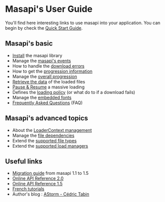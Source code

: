# Masapi's User Guide #

You'll find here interesting links to use masapi into your application. You can begin by check the [Quick Start Guide](http://code.google.com/p/masapi/wiki/QuickStart).

## Masapi's basic ##

  * [Install](http://code.google.com/p/masapi/wiki/Installation) the masapi library
  * Manage the [masapi's events](http://code.google.com/p/masapi/wiki/EventsHandling)
  * How to handle the [download errors](http://code.google.com/p/masapi/wiki/ErrorsHandling)
  * How to get the [progression information](http://code.google.com/p/masapi/wiki/ProgressionInfo)
  * Manage the [overall progression](http://code.google.com/p/masapi/wiki/OverallProgression)
  * [Retrieve the data](http://code.google.com/p/masapi/wiki/RetrieveData) of the loaded files
  * [Pause & Resume](http://code.google.com/p/masapi/wiki/PauseResume) a massive loading
  * Defines the [loading policy](http://code.google.com/p/masapi/wiki/LoadingPolicy) (or what do to if a download fails)
  * Manage the [embedded fonts](http://code.google.com/p/masapi/wiki/FontsManagement)
  * [Frequently Asked Questions](http://code.google.com/p/masapi/wiki/FAQ) (FAQ)

## Masapi's advanced topics ##

  * About the [LoaderContext management](http://code.google.com/p/masapi/wiki/LoaderContextManagement)
  * Manage the [file dependencies](http://code.google.com/p/masapi/wiki/FileDependencies)
  * Extend the [supported file types](http://code.google.com/p/masapi/wiki/ExtendSupportedFileTypes)
  * Extend the [supported load managers](http://code.google.com/p/masapi/wiki/ExtendSupportedLoadManagers)

## Useful links ##

  * [Migration guide](http://code.google.com/p/masapi/wiki/From11to15) from masapi 1.1 to 1.5
  * [Online API Reference 2.0](http://www.astorm.ch/masapi/doc/2.0)
  * [Online API Reference 1.5](http://www.astorm.ch/masapi/doc/1.5)
  * [French tutorials](http://www.astorm.ch/blog/index.php?tag/Masapi)
  * Author's blog : [AStorm - Cédric Tabin](http://www.astorm.ch)